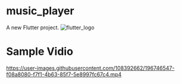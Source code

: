 # music_player

A new Flutter project.
![flutter_logo](https://user-images.githubusercontent.com/108392662/191747748-27ed8b82-7c4e-43fe-b175-9a6596529329.png)

# Sample Vidio

https://user-images.githubusercontent.com/108392662/196746547-f08a8080-f7f1-4b63-85f7-5e8997fc67c4.mp4

